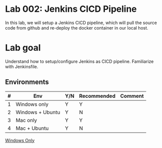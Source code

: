 
# Lab 002: Jenkins CICD Pipeline

In this lab, we will setup a Jenkins CICD pipeline, which will pull the source code from github and re-deploy the docker container in our local host.

# Lab goal

Understand how to setup/configure Jenkins as CICD pipeline. Familiarize with Jenkinsfile.

## Environments

| #  | Env  | Y/N  | Recommended   |  Comment |
|---|---|---|---|---|
| 1 | Windows only | Y | Y |   |
| 2 | Windows + Ubuntu | Y | N |   |
| 3 | Mac only | Y | Y |   |
| 4 | Mac + Ubuntu | Y | N |   |

[Windows Only](01_Y_WindowsOnly.md)

<!--
[With_Windows_Ubuntu](02_Y_Windows_Ubuntu.md)

[Mac Only](03_Y_MacOnly.md)

[With_Mac_Ubuntu](04_Y_Mac_Ubuntu.md)
-->
